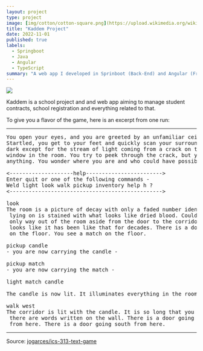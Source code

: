```yaml
---
layout: project
type: project
image: [img/cotton/cotton-square.png](https://upload.wikimedia.org/wikipedia/commons/thumb/c/cf/Angular_full_color_logo.svg/640px-Angular_full_color_logo.svg.png)
title: "Kaddem Project"
date: 2022-11-01
published: true
labels:
  - Springboot
  - Java
  - Angular
  - TypeScript
summary: "A web app I developed in Sprinboot (Back-End) and Angular (Front-End)"
---
```


<img class="img-fluid" src="[../img/cotton/cotton-header.png](https://upload.wikimedia.org/wikipedia/commons/thumb/c/cf/Angular_full_color_logo.svg/640px-Angular_full_color_logo.svg.png)">

Kaddem is a school project and and web app aiming to manage student contracts, school registration and everything related to that.

To give you a flavor of the game, here is an excerpt from one run:

<hr>

<pre>
You open your eyes, and you are greeted by an unfamiliar ceiling.
Startled, you get to your feet and quickly scan your surroundings. It's
dark except for the stream of light coming from a crack on the only boarded
window in the room. You try to peek through the crack, but you cannot see
anything. You wonder where you are and who could have possibly brought you here.

<--------------------help------------------------>
Enter quit or one of the following commands -
Weld light look walk pickup inventory help h ?
<------------------------------------------------>

look
The room is a picture of decay with only a faded number identifying it as room-4. The bed you were
 lying on is stained with what looks like dried blood. Could it be your blood? No - it is not. The
 only way out of the room aside from the door to the corridor is a window that is boarded shut. It
 looks like it has been like that for decades. There is a door going west from here. You see a candle
 on the floor. You see a match on the floor.

pickup candle
- you are now carrying the candle -

pickup match
- you are now carrying the match -

light match candle

The candle is now lit. It illuminates everything in the room.

walk west
The corridor is lit with the candle. It is so long that you cannot see to the end. You notice that
 there are words written on the wall. There is a door going east from here. There is a way going north
 from here. There is a door going south from here.
</pre>

<hr>

Source: <a href="https://github.com/jogarces/ics-313-text-game"><i class="large github icon "></i>jogarces/ics-313-text-game</a>
